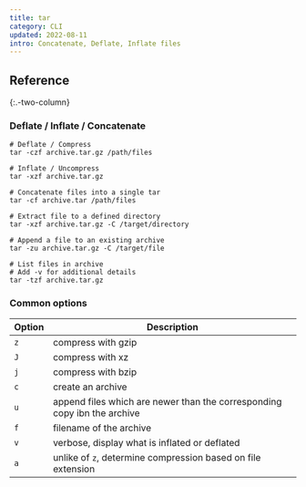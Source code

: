 ```yaml
---
title: tar
category: CLI
updated: 2022-08-11
intro: Concatenate, Deflate, Inflate files
---
```

## Reference
{:.-two-column}

### Deflate / Inflate / Concatenate
```shell
# Deflate / Compress
tar -czf archive.tar.gz /path/files
```

```shell
# Inflate / Uncompress
tar -xzf archive.tar.gz
```

```shell
# Concatenate files into a single tar
tar -cf archive.tar /path/files
```

```shell
# Extract file to a defined directory
tar -xzf archive.tar.gz -C /target/directory
```

```shell
# Append a file to an existing archive
tar -zu archive.tar.gz -C /target/file
```

```shell
# List files in archive
# Add -v for additional details
tar -tzf archive.tar.gz
```

### Common options

| Option | Description                                                              |
|--------|--------------------------------------------------------------------------|
| `z`    | compress with gzip                                                       |
| `J`    | compress with xz                                                         |
| `j`    | compress with bzip                                                       |
| `c`    | create an archive                                                        |
| `u`    | append files which are newer than the corresponding copy ibn the archive |
| `f`    | filename of the archive                                                  |
| `v`    | verbose, display what is inflated or deflated                            |
| `a`    | unlike of `z`, determine compression based on file extension             |
